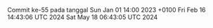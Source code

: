 Commit ke-55 pada tanggal Sun Jan 01 14:00 2023 +0100
Fri Feb 16 14:43:06 UTC 2024
Sat May 18 06:43:05 UTC 2024
